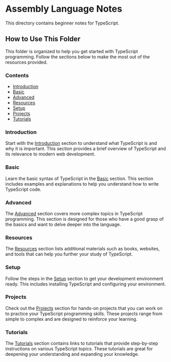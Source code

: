 # Assembly Language Notes

This directory contains beginner notes for TypeScript.

## How to Use This Folder

This folder is organized to help you get started with TypeScript programming. Follow the sections below to make the most out of the resources provided.

### Contents

- [Introduction](#introduction)
- [Basic](#basic)
- [Advanced](#advanced)
- [Resources](#resources)
- [Setup](#setup)
- [Projects](#projects)
- [Tutorials](#tutorials)

### Introduction

Start with the [Introduction](#introduction) section to understand what TypeScript is and why it is important. This section provides a brief overview of TypeScript and its relevance to modern web development.

### Basic

Learn the basic syntax of TypeScript in the [Basic](#basic) section. This section includes examples and explanations to help you understand how to write TypeScript code.

### Advanced

The [Advanced](#advanced) section covers more complex topics in TypeScript programming. This section is designed for those who have a good grasp of the basics and want to delve deeper into the language.

### Resources

The [Resources](#resources) section lists additional materials such as books, websites, and tools that can help you further your study of TypeScript.

### Setup

Follow the steps in the [Setup](#setup) section to get your development environment ready. This includes installing TypeScript and configuring your environment.

### Projects

Check out the [Projects](#projects) section for hands-on projects that you can work on to practice your TypeScript programming skills. These projects range from simple to complex and are designed to reinforce your learning.

### Tutorials

The [Tutorials](#tutorials) section contains links to tutorials that provide step-by-step instructions on various TypeScript topics. These tutorials are great for deepening your understanding and expanding your knowledge.

